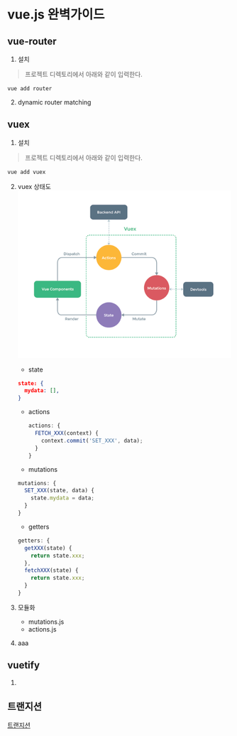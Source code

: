 # vue.js 완벽가이드

  ## vue-router
  1. 설치
  > 프로젝트 디렉토리에서 아래와 같이 입력한다.
  ```sh
  vue add router
  ```
  2. dynamic router matching

  ## vuex
  1. 설치
  > 프로젝트 디렉토리에서 아래와 같이 입력한다.
  ```sh
  vue add vuex
  ```
  2. vuex 상태도  
  ![vuex 상태](./images/vuex-state.png)
      + state
      ```json
      state: {
        mydata: [],
      }
      ```
      + actions
        ```js
        actions: {
          FETCH_XXX(context) {
            context.commit('SET_XXX', data);
          }
        }
        ```
      + mutations
      ```js
      mutations: {
        SET_XXX(state, data) {
          state.mydata = data;
        }
      }
      ```
      + getters
      ```js
      getters: {
        getXXX(state) {
          return state.xxx;
        },
        fetchXXX(state) {
          return state.xxx;
        }
      }
      ```

  2. 모듈화
      + mutations.js
      + actions.js
  3.  aaa

  ## vuetify
  1. 

## 트랜지션
[트랜지션](https://kr.vuejs.org/v2/guide/transitions.html)